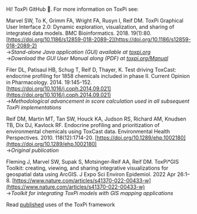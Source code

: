 

Hi! ToxPi GitHub :house_with_garden:. For more information on ToxPi see:

Marvel SW, To K, Grimm FA, Wright FA, Rusyn I, Reif DM. ToxPi Graphical User Interface 2.0: Dynamic exploration, visualization, and sharing of integrated data models. BMC Bioinformatics. 2018. 19(1):80. [https://doi.org/10.1186/s12859-018-2089-2](https://doi.org/10.1186/s12859-018-2089-2)
<br>&#8594;*Stand-alone Java application (GUI) available at [toxpi.org](https://toxpi.org/)* 
<br>&#8594;*Download the GUI User Manual along (PDF) at [toxpi.org/Manual](https://toxpi.org/dist/ToxPi%20User%20Manual.pdf)*

Filer DL, Patisaul HB, Schug T, Reif D, Thayer, K. Test driving ToxCast: endocrine profiling for 1858 chemicals included in phase II. Current Opinion in Pharmacology. 2014. 19:145-152. [https://doi.org/10.1016/j.coph.2014.09.021](https://doi.org/10.1016/j.coph.2014.09.021)
<br>&#8594;*Methodological advancement in score calculation used in all subsequent ToxPi implementations*

Reif DM, Martin MT, Tan SW, Houck KA, Judson RS, Richard AM, Knudsen TB, Dix DJ, Kavlock RF. Endocrine profiling and prioritization of environmental chemicals using ToxCast data. Environmental Health Perspectives. 2010. 118(12):1714-20. [https://doi.org/10.1289/ehp.1002180](https://doi.org/10.1289/ehp.1002180)
<br>&#8594;*Original publication*

Fleming J, Marvel SW, Supak S, Motsinger-Reif AA, Reif DM. ToxPi*GIS Toolkit: creating, viewing, and sharing integrative visualizations for geospatial data using ArcGIS. J Expo Sci Environ Epidemiol. 2022 Apr 26:1–8. [https://www.nature.com/articles/s41370-022-00433-w](https://www.nature.com/articles/s41370-022-00433-w)
<br>&#8594;*Toolkit for integrating ToxPi models with GIS mapping applications*

Read [published](https://scholar.google.com/scholar?start=5&hl=en&as_sdt=0,34&sciodt=0,34&cites=14315759707117183281,8409987751811922970,6830405381891567320,6660731247750930378,6264826653350493071,6008919238370157052,5228323847718230279,14470107422640831138) uses of the ToxPi framework
